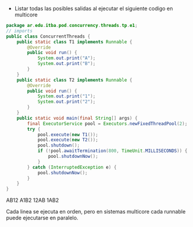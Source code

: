 - Listar todas las posibles salidas al ejecutar el siguiente codigo en multicore

```java
package ar.edu.itba.pod.concurrency.threads.tp.e1;
// imports
public class ConcurrentThreads {
    public static class T1 implements Runnable {
        @Override
        public void run() {
            System.out.print("A");
            System.out.print("B");
        }
    }
    public static class T2 implements Runnable {
        @Override
        public void run() {
            System.out.print("1");
            System.out.print("2");
        }
    }
    public static void main(final String[] args) {
        final ExecutorService pool = Executors.newFixedThreadPool(2);
        try {
            pool.execute(new T1());
            pool.execute(new T2());
            pool.shutdown();
            if (!pool.awaitTermination(800, TimeUnit.MILLISECONDS)) {
                pool.shutdownNow();
            }
        } catch (InterruptedException e) {
            pool.shutdownNow();
        }
    }
}
```
AB12
A1B2
12AB
1AB2

Cada linea se ejecuta en orden, pero en sistemas multicore cada runnable puede ejecutarse en paralelo.